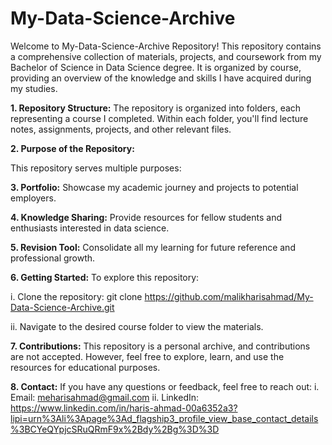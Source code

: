 # My-Data-Science-Archive
Welcome to My-Data-Science-Archive Repository! This repository contains a comprehensive collection of materials, projects, and coursework from my Bachelor of Science in Data Science degree. It is organized by course, providing an overview of the knowledge and skills I have acquired during my studies.

**1. Repository Structure:**
The repository is organized into folders, each representing a course I completed. Within each folder, you'll find lecture notes, assignments, projects, and other relevant files.

**2. Purpose of the Repository:**

This repository serves multiple purposes:

**3. Portfolio:** Showcase my academic journey and projects to potential employers.

**4. Knowledge Sharing:** Provide resources for fellow students and enthusiasts interested in data science.

**5. Revision Tool:** Consolidate all my learning for future reference and professional growth.

**6. Getting Started:**
To explore this repository:

i. Clone the repository:    git clone https://github.com/malikharisahmad/My-Data-Science-Archive.git

ii. Navigate to the desired course folder to view the materials.

**7. Contributions:**
This repository is a personal archive, and contributions are not accepted. However, feel free to explore, learn, and use the resources for educational purposes.

**8. Contact:**
If you have any questions or feedback, feel free to reach out:
i. Email: meharisahmad@gmail.com
ii. LinkedIn: https://www.linkedin.com/in/haris-ahmad-00a6352a3?lipi=urn%3Ali%3Apage%3Ad_flagship3_profile_view_base_contact_details%3BCYeQYpjcSRuQRmF9x%2Bdy%2Bg%3D%3D
